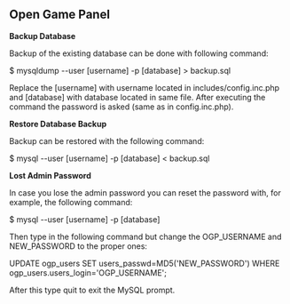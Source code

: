 Open Game Panel
-------------------------------------

**Backup Database**

Backup of the existing database can be done with following command:

$ mysqldump --user [username] -p [database] > backup.sql

Replace the [username] with username located in includes/config.inc.php and 
[database] with database located in same file. After executing the command
the password is asked (same as in config.inc.php).


**Restore Database Backup**

Backup can be restored with the following command:

$ mysql --user [username] -p [database] < backup.sql


**Lost Admin Password**

In case you lose the admin password you can reset the password with, for
example, the following command:

$ mysql --user [username] -p [database] 

Then type in the following command but change the OGP_USERNAME and NEW_PASSWORD
to the proper ones:

UPDATE ogp_users SET users_passwd=MD5('NEW_PASSWORD') 
WHERE ogp_users.users_login='OGP_USERNAME';

After this type quit to exit the MySQL prompt.
